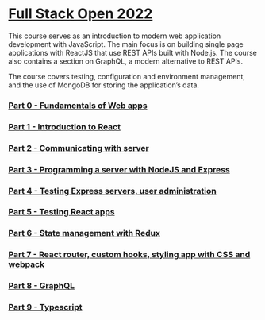 # [Full Stack Open 2022](https://fullstackopen.com/en/)

This course serves as an introduction to modern web application development with JavaScript. The main focus is on building single page applications with ReactJS that use REST APIs built with Node.js. The course also contains a section on GraphQL, a modern alternative to REST APIs.

The course covers testing, configuration and environment management, and the use of MongoDB for storing the application’s data.

### [Part 0 - Fundamentals of Web apps](./part0)

### [Part 1 - Introduction to React](./part1)

### [Part 2 - Communicating with server](./part2)

### [Part 3 - Programming a server with NodeJS and Express](./part3)

### [Part 4 - Testing Express servers, user administration](./part4)

### [Part 5 - Testing React apps](./part5)

### [Part 6 - State management with Redux](./part6)

### [Part 7 - React router, custom hooks, styling app with CSS and webpack](./part7)

### [Part 8 - GraphQL](./part8)

### [Part 9 - Typescript](./part9)
